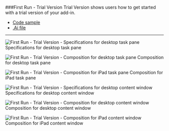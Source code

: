 ###First Run - Trial Version
Trial Version shows users how to get started with a trial version of your add-in.
* [Code sample](https://github.com/OfficeDev/Office-Add-in-UX-Design-Patterns-Code/tree/master/templates/first-run/trial-placemat)
* [.Ai file](https://github.com/OfficeDev/Office-Add-in-UX-Design-Patterns/blob/master/Patterns/Source%20Files/FirstRun_TrialVersion.ai?raw=true)

***

![First Run - Trial Version - Specifications for desktop task pane](https://raw.githubusercontent.com/OfficeDev/Office-Add-in-UX-Design-Patterns/alec's-markdown/PNGs/FirstRun_TrialVersion/FirstRun_TrialVersion_Desktop%20Task%20Pane%20Callouts.png)
Specifications for desktop task pane 


![First Run - Trial Version - Composition for desktop task pane](https://raw.githubusercontent.com/OfficeDev/Office-Add-in-UX-Design-Patterns/alec's-markdown/PNGs/FirstRun_TrialVersion/FirstRun_TrialVersion_Desktop%20Task%20Pane.png)
Composition for desktop task pane 


![First Run - Trial Version - Composition for iPad task pane](https://raw.githubusercontent.com/OfficeDev/Office-Add-in-UX-Design-Patterns/alec's-markdown/PNGs/FirstRun_TrialVersion/FirstRun_TrialVersion_iPad%20Task%20Pane.png)
Composition for iPad task pane 


![First Run - Trial Version - Specifications for desktop content window](https://raw.githubusercontent.com/OfficeDev/Office-Add-in-UX-Design-Patterns/alec's-markdown/PNGs/FirstRun_TrialVersion/FirstRun_TrialVersion_Desktop%20Content%20Window%20Callouts.png)
Specifications for desktop content window


![First Run - Trial Version - Composition for desktop content window](https://raw.githubusercontent.com/OfficeDev/Office-Add-in-UX-Design-Patterns/alec's-markdown/PNGs/FirstRun_TrialVersion/FirstRun_TrialVersion_Desktop%20Content%20Window.png)
Composition for desktop content window


![First Run - Trial Version - Composition for iPad content window](https://raw.githubusercontent.com/OfficeDev/Office-Add-in-UX-Design-Patterns/alec's-markdown/PNGs/FirstRun_TrialVersion/FirstRun_TrialVersion_iPad%20Content%20Window.png)
Composition for iPad content window
